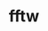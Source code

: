 ---
title: "fftw"
layout: cache
categories: [package, develop]
meta: {"compilers": ["cce@18.0.0", "gcc@11.4.0", "intel-oneapi-compilers@2025.1.0"], "num_specs": 138, "num_specs_by_stack": {"e4s": 52, "e4s-cray-rhel": 8, "e4s-neoverse-v2": 48, "e4s-oneapi": 18, "hep": 12, "root": 138}, "oss": ["rhel8", "ubuntu22.04"], "platforms": ["linux"], "stacks": ["e4s", "e4s-cray-rhel", "e4s-neoverse-v2", "e4s-oneapi", "hep", "root"], "targets": ["neoverse_v2", "x86_64_v3"], "versions": ["3.3.10"]}
spec_details: [{"compiler": "gcc@11.4.0", "hash": "2cac76bpp6qeaakmjckmrio3jqcgcgny", "os": "ubuntu22.04", "platform": "linux", "size": "-", "stacks": ["e4s-neoverse-v2", "root"], "target": "neoverse_v2", "variants": ["build_system=autotools", "+mpi", "~openmp", "patches:=872cff9", "~pfft_patches", "precision:=double,float", "+shared"], "versions": ["3.3.10"]}, {"compiler": "cce@18.0.0", "hash": "2swcjq5s3tjvhvlhy2t4jevhqdnqykmm", "os": "rhel8", "platform": "linux", "size": "-", "stacks": ["e4s-cray-rhel", "root"], "target": "x86_64_v3", "variants": ["build_system=autotools", "+mpi", "~openmp", "patches:=872cff9", "~pfft_patches", "precision:=double,float", "+shared"], "versions": ["3.3.10"]}, {"compiler": "intel-oneapi-compilers@2025.1.0", "hash": "3e3snsxmg3f2glln7nsn7h4vutayyiuj", "os": "ubuntu22.04", "platform": "linux", "size": "-", "stacks": ["e4s-oneapi", "root"], "target": "x86_64_v3", "variants": ["build_system=autotools", "+mpi", "+openmp", "patches:=872cff9", "~pfft_patches", "precision:=double,float", "+shared"], "versions": ["3.3.10"]}, {"compiler": "gcc@11.4.0", "hash": "3linbke45scu6tfdyr4otpdzx5e3qdmw", "os": "ubuntu22.04", "platform": "linux", "size": "-", "stacks": ["e4s-neoverse-v2", "root"], "target": "neoverse_v2", "variants": ["build_system=autotools", "+mpi", "~openmp", "patches:=872cff9", "~pfft_patches", "precision:=double,float", "+shared"], "versions": ["3.3.10"]}, {"compiler": "gcc@11.4.0", "hash": "3ogqkdnccnuwwiipqfonlkbusypsrns2", "os": "ubuntu22.04", "platform": "linux", "size": "-", "stacks": ["e4s", "root"], "target": "x86_64_v3", "variants": ["build_system=autotools", "+mpi", "+openmp", "patches:=872cff9", "~pfft_patches", "precision:=double,float", "+shared"], "versions": ["3.3.10"]}, {"compiler": "gcc@11.4.0", "hash": "3qsyzxajpqs7fx4u4hnw5er5ydoccizw", "os": "ubuntu22.04", "platform": "linux", "size": "-", "stacks": ["e4s-neoverse-v2", "root"], "target": "neoverse_v2", "variants": ["build_system=autotools", "+mpi", "~openmp", "patches:=872cff9", "~pfft_patches", "precision:=double,float", "+shared"], "versions": ["3.3.10"]}, {"compiler": "gcc@11.4.0", "hash": "4ztnxcft2c2325rvaae2ysw5bxdmivsi", "os": "ubuntu22.04", "platform": "linux", "size": "-", "stacks": ["hep", "root"], "target": "x86_64_v3", "variants": ["build_system=autotools", "+mpi", "~openmp", "patches:=872cff9", "~pfft_patches", "precision:=double,float", "+shared"], "versions": ["3.3.10"]}, {"compiler": "gcc@11.4.0", "hash": "54cr25kuquui4o2b625i22yy236owony", "os": "ubuntu22.04", "platform": "linux", "size": "-", "stacks": ["e4s", "root"], "target": "x86_64_v3", "variants": ["build_system=autotools", "+mpi", "~openmp", "patches:=872cff9", "~pfft_patches", "precision:=double,float", "+shared"], "versions": ["3.3.10"]}, {"compiler": "cce@18.0.0", "hash": "5nxevubinajmxoiybfw6qfulsostlimi", "os": "rhel8", "platform": "linux", "size": "-", "stacks": ["e4s-cray-rhel", "root"], "target": "x86_64_v3", "variants": ["build_system=autotools", "+mpi", "~openmp", "patches:=872cff9", "~pfft_patches", "precision:=double,float", "+shared"], "versions": ["3.3.10"]}, {"compiler": "gcc@11.4.0", "hash": "5tluk5nl5kajpuoui6polhixh6j63me5", "os": "ubuntu22.04", "platform": "linux", "size": "-", "stacks": ["e4s-neoverse-v2", "root"], "target": "neoverse_v2", "variants": ["build_system=autotools", "+mpi", "+openmp", "patches:=872cff9", "~pfft_patches", "precision:=double,float", "+shared"], "versions": ["3.3.10"]}, {"compiler": "gcc@11.4.0", "hash": "66ktz3pnjqcpluk565apxkuqu6ce3fff", "os": "ubuntu22.04", "platform": "linux", "size": "-", "stacks": ["e4s-neoverse-v2", "root"], "target": "neoverse_v2", "variants": ["build_system=autotools", "+mpi", "+openmp", "patches:=872cff9", "~pfft_patches", "precision:=double,float", "+shared"], "versions": ["3.3.10"]}, {"compiler": "gcc@11.4.0", "hash": "6f6eu5jc424fuk5bd3ginrqz6bzbbnyi", "os": "ubuntu22.04", "platform": "linux", "size": "-", "stacks": ["e4s-neoverse-v2", "root"], "target": "neoverse_v2", "variants": ["build_system=autotools", "+mpi", "+openmp", "patches:=872cff9", "~pfft_patches", "precision:=double,float", "+shared"], "versions": ["3.3.10"]}, {"compiler": "gcc@11.4.0", "hash": "752olclwhmkbzi4rzpfr77aiwz3pi6qp", "os": "ubuntu22.04", "platform": "linux", "size": "-", "stacks": ["e4s", "root"], "target": "x86_64_v3", "variants": ["build_system=autotools", "+mpi", "~openmp", "patches:=872cff9", "~pfft_patches", "precision:=double,float", "+shared"], "versions": ["3.3.10"]}, {"compiler": "cce@18.0.0", "hash": "7by44rwija7dr32wl6q5ndrmme2n34qb", "os": "rhel8", "platform": "linux", "size": "-", "stacks": ["e4s-cray-rhel", "root"], "target": "x86_64_v3", "variants": ["build_system=autotools", "+mpi", "~openmp", "patches:=872cff9", "~pfft_patches", "precision:=double,float", "+shared"], "versions": ["3.3.10"]}, {"compiler": "gcc@11.4.0", "hash": "7krbxonu3w5f7jjshn6xrgfqx7zkniah", "os": "ubuntu22.04", "platform": "linux", "size": "-", "stacks": ["e4s-neoverse-v2", "root"], "target": "neoverse_v2", "variants": ["build_system=autotools", "+mpi", "+openmp", "patches:=872cff9", "~pfft_patches", "precision:=double,float", "+shared"], "versions": ["3.3.10"]}, {"compiler": "gcc@11.4.0", "hash": "7r3olkwetpypqd24tqouc4nxqma7m5u4", "os": "ubuntu22.04", "platform": "linux", "size": "-", "stacks": ["e4s", "root"], "target": "x86_64_v3", "variants": ["build_system=autotools", "+mpi", "~openmp", "patches:=872cff9", "~pfft_patches", "precision:=double,float", "+shared"], "versions": ["3.3.10"]}, {"compiler": "gcc@11.4.0", "hash": "a47sulitbjvl2b4wpyhdjarx5d2rcso3", "os": "ubuntu22.04", "platform": "linux", "size": "-", "stacks": ["hep", "root"], "target": "x86_64_v3", "variants": ["build_system=autotools", "+mpi", "~openmp", "patches:=872cff9", "~pfft_patches", "precision:=double,float", "+shared"], "versions": ["3.3.10"]}, {"compiler": "gcc@11.4.0", "hash": "bdocmuqgeown726d3xblgfllxpqbqbj4", "os": "ubuntu22.04", "platform": "linux", "size": "-", "stacks": ["e4s-neoverse-v2", "root"], "target": "neoverse_v2", "variants": ["build_system=autotools", "+mpi", "+openmp", "patches:=872cff9", "~pfft_patches", "precision:=double,float", "+shared"], "versions": ["3.3.10"]}, {"compiler": "intel-oneapi-compilers@2025.1.0", "hash": "bdr6pbtwameoxfh364s3ktfkixe2ljog", "os": "ubuntu22.04", "platform": "linux", "size": "-", "stacks": ["e4s-oneapi", "root"], "target": "x86_64_v3", "variants": ["build_system=autotools", "+mpi", "+openmp", "patches:=872cff9", "~pfft_patches", "precision:=double,float", "+shared"], "versions": ["3.3.10"]}, {"compiler": "gcc@11.4.0", "hash": "bgdvwropjy7u573lvvehb6eixetiv7la", "os": "ubuntu22.04", "platform": "linux", "size": "-", "stacks": ["e4s", "root"], "target": "x86_64_v3", "variants": ["build_system=autotools", "+mpi", "+openmp", "patches:=872cff9", "~pfft_patches", "precision:=double,float", "+shared"], "versions": ["3.3.10"]}, {"compiler": "gcc@11.4.0", "hash": "bkhlobds5zzrd65qabr6ifd5t5eoxsna", "os": "ubuntu22.04", "platform": "linux", "size": "-", "stacks": ["e4s", "root"], "target": "x86_64_v3", "variants": ["build_system=autotools", "+mpi", "~openmp", "patches:=872cff9", "~pfft_patches", "precision:=double,float", "+shared"], "versions": ["3.3.10"]}, {"compiler": "gcc@11.4.0", "hash": "bqozy7kb4nvfx2q5ovq2l623gjr5d7wl", "os": "ubuntu22.04", "platform": "linux", "size": "-", "stacks": ["e4s-neoverse-v2", "root"], "target": "neoverse_v2", "variants": ["build_system=autotools", "+mpi", "+openmp", "patches:=872cff9", "~pfft_patches", "precision:=double,float", "+shared"], "versions": ["3.3.10"]}, {"compiler": "gcc@11.4.0", "hash": "bu3ehddjxou4cw7vrbdwlffyallwx7qh", "os": "ubuntu22.04", "platform": "linux", "size": "-", "stacks": ["e4s-neoverse-v2", "root"], "target": "neoverse_v2", "variants": ["build_system=autotools", "+mpi", "+openmp", "patches:=872cff9", "~pfft_patches", "precision:=double,float", "+shared"], "versions": ["3.3.10"]}, {"compiler": "gcc@11.4.0", "hash": "bz6h6pt5qlyn3qklq73kynmcryl5f2hj", "os": "ubuntu22.04", "platform": "linux", "size": "-", "stacks": ["e4s", "root"], "target": "x86_64_v3", "variants": ["build_system=autotools", "+mpi", "+openmp", "patches:=872cff9", "~pfft_patches", "precision:=double,float", "+shared"], "versions": ["3.3.10"]}, {"compiler": "gcc@11.4.0", "hash": "c25rfsogos7xrwfq3zy7fseduwpwe6nk", "os": "ubuntu22.04", "platform": "linux", "size": "-", "stacks": ["e4s-neoverse-v2", "root"], "target": "neoverse_v2", "variants": ["build_system=autotools", "+mpi", "~openmp", "patches:=872cff9", "~pfft_patches", "precision:=double,float", "+shared"], "versions": ["3.3.10"]}, {"compiler": "gcc@11.4.0", "hash": "csgo7y4r5xofnmu65dvi3bci2fj5nkix", "os": "ubuntu22.04", "platform": "linux", "size": "-", "stacks": ["e4s", "root"], "target": "x86_64_v3", "variants": ["build_system=autotools", "+mpi", "+openmp", "patches:=872cff9", "~pfft_patches", "precision:=double,float", "+shared"], "versions": ["3.3.10"]}, {"compiler": "gcc@11.4.0", "hash": "d5ymfto4gkostckh44alj4yepmnmtmsq", "os": "ubuntu22.04", "platform": "linux", "size": "-", "stacks": ["e4s", "root"], "target": "x86_64_v3", "variants": ["build_system=autotools", "+mpi", "+openmp", "patches:=872cff9", "~pfft_patches", "precision:=double,float", "+shared"], "versions": ["3.3.10"]}, {"compiler": "gcc@11.4.0", "hash": "de3lvvbbn4gxvgdakkoaf7tt2tmbxgjt", "os": "ubuntu22.04", "platform": "linux", "size": "-", "stacks": ["e4s", "root"], "target": "x86_64_v3", "variants": ["build_system=autotools", "+mpi", "+openmp", "patches:=872cff9", "~pfft_patches", "precision:=double,float", "+shared"], "versions": ["3.3.10"]}, {"compiler": "gcc@11.4.0", "hash": "do7mmofolbsbyixx3rlik3p2te5mr5xk", "os": "ubuntu22.04", "platform": "linux", "size": "-", "stacks": ["e4s", "root"], "target": "x86_64_v3", "variants": ["build_system=autotools", "+mpi", "+openmp", "patches:=872cff9", "~pfft_patches", "precision:=double,float", "+shared"], "versions": ["3.3.10"]}, {"compiler": "intel-oneapi-compilers@2025.1.0", "hash": "ea6r2ewzury5uax3j6n2eing3akpos7t", "os": "ubuntu22.04", "platform": "linux", "size": "-", "stacks": ["e4s-oneapi", "root"], "target": "x86_64_v3", "variants": ["build_system=autotools", "+mpi", "+openmp", "patches:=872cff9", "~pfft_patches", "precision:=double,float", "+shared"], "versions": ["3.3.10"]}, {"compiler": "intel-oneapi-compilers@2025.1.0", "hash": "efdaamgyojmwhg3qhti67f4tcbjwbi4x", "os": "ubuntu22.04", "platform": "linux", "size": "-", "stacks": ["e4s-oneapi", "root"], "target": "x86_64_v3", "variants": ["build_system=autotools", "+mpi", "~openmp", "patches:=872cff9", "~pfft_patches", "precision:=double,float", "+shared"], "versions": ["3.3.10"]}, {"compiler": "gcc@11.4.0", "hash": "ekh4bw5gh5mj267u4mj2ylxdanqntgo4", "os": "ubuntu22.04", "platform": "linux", "size": "-", "stacks": ["e4s", "root"], "target": "x86_64_v3", "variants": ["build_system=autotools", "+mpi", "~openmp", "patches:=872cff9", "~pfft_patches", "precision:=double,float", "+shared"], "versions": ["3.3.10"]}, {"compiler": "gcc@11.4.0", "hash": "esloqf2gfvrrqxx2mhhgwvm4uvw2kast", "os": "ubuntu22.04", "platform": "linux", "size": "-", "stacks": ["e4s", "root"], "target": "x86_64_v3", "variants": ["build_system=autotools", "+mpi", "+openmp", "patches:=872cff9", "~pfft_patches", "precision:=double,float", "+shared"], "versions": ["3.3.10"]}, {"compiler": "gcc@11.4.0", "hash": "exz4cj7cafggferzejjfiu5o2xhrprif", "os": "ubuntu22.04", "platform": "linux", "size": "-", "stacks": ["e4s", "root"], "target": "x86_64_v3", "variants": ["build_system=autotools", "+mpi", "+openmp", "patches:=872cff9", "~pfft_patches", "precision:=double,float", "+shared"], "versions": ["3.3.10"]}, {"compiler": "gcc@11.4.0", "hash": "ezdiojknyvclyuaoybwaix3y73sw6xxj", "os": "ubuntu22.04", "platform": "linux", "size": "-", "stacks": ["e4s", "root"], "target": "x86_64_v3", "variants": ["build_system=autotools", "+mpi", "~openmp", "patches:=872cff9", "~pfft_patches", "precision:=double,float", "+shared"], "versions": ["3.3.10"]}, {"compiler": "gcc@11.4.0", "hash": "fbu56h654xirnte3kkvpgdkpvrn4iwqf", "os": "ubuntu22.04", "platform": "linux", "size": "-", "stacks": ["e4s-neoverse-v2", "root"], "target": "neoverse_v2", "variants": ["build_system=autotools", "+mpi", "+openmp", "patches:=872cff9", "~pfft_patches", "precision:=double,float", "+shared"], "versions": ["3.3.10"]}, {"compiler": "gcc@11.4.0", "hash": "fcdjxh6vaoedepbqbijg3yr2u7flfb7l", "os": "ubuntu22.04", "platform": "linux", "size": "-", "stacks": ["e4s", "root"], "target": "x86_64_v3", "variants": ["build_system=autotools", "+mpi", "+openmp", "patches:=872cff9", "~pfft_patches", "precision:=double,float", "+shared"], "versions": ["3.3.10"]}, {"compiler": "gcc@11.4.0", "hash": "flm2if42xq3vylcepgmlnxhdeefbcin6", "os": "ubuntu22.04", "platform": "linux", "size": "-", "stacks": ["e4s", "root"], "target": "x86_64_v3", "variants": ["build_system=autotools", "+mpi", "~openmp", "patches:=872cff9", "~pfft_patches", "precision:=double,float", "+shared"], "versions": ["3.3.10"]}, {"compiler": "gcc@11.4.0", "hash": "fnbrkjhfezpe4vhhqk5dbljpnsecdpzy", "os": "ubuntu22.04", "platform": "linux", "size": "-", "stacks": ["e4s-neoverse-v2", "root"], "target": "neoverse_v2", "variants": ["build_system=autotools", "+mpi", "+openmp", "patches:=872cff9", "~pfft_patches", "precision:=double,float", "+shared"], "versions": ["3.3.10"]}, {"compiler": "gcc@11.4.0", "hash": "fokvunxm7aav6rrvrvsbdsx7kyhrdpx6", "os": "ubuntu22.04", "platform": "linux", "size": "-", "stacks": ["e4s-neoverse-v2", "root"], "target": "neoverse_v2", "variants": ["build_system=autotools", "+mpi", "+openmp", "patches:=872cff9", "~pfft_patches", "precision:=double,float", "+shared"], "versions": ["3.3.10"]}, {"compiler": "gcc@11.4.0", "hash": "g4xvxq3nv2bdy2beq5j4mbd2myig4i5d", "os": "ubuntu22.04", "platform": "linux", "size": "-", "stacks": ["e4s-neoverse-v2", "root"], "target": "neoverse_v2", "variants": ["build_system=autotools", "+mpi", "+openmp", "patches:=872cff9", "~pfft_patches", "precision:=double,float", "+shared"], "versions": ["3.3.10"]}, {"compiler": "gcc@11.4.0", "hash": "g5m444ehvo7ln6zsbchi6dihzvmw2egv", "os": "ubuntu22.04", "platform": "linux", "size": "-", "stacks": ["e4s", "root"], "target": "x86_64_v3", "variants": ["build_system=autotools", "+mpi", "+openmp", "patches:=872cff9", "~pfft_patches", "precision:=double,float", "+shared"], "versions": ["3.3.10"]}, {"compiler": "gcc@11.4.0", "hash": "gsvqainj3x24x3zxvwhdmp5inj3iripm", "os": "ubuntu22.04", "platform": "linux", "size": "-", "stacks": ["e4s", "root"], "target": "x86_64_v3", "variants": ["build_system=autotools", "+mpi", "+openmp", "patches:=872cff9", "~pfft_patches", "precision:=double,float", "+shared"], "versions": ["3.3.10"]}, {"compiler": "gcc@11.4.0", "hash": "h5hltpij4gl7ql4jaxwogk4r2m5aawi2", "os": "ubuntu22.04", "platform": "linux", "size": "-", "stacks": ["hep", "root"], "target": "x86_64_v3", "variants": ["build_system=autotools", "+mpi", "~openmp", "patches:=872cff9", "~pfft_patches", "precision:=double,float", "+shared"], "versions": ["3.3.10"]}, {"compiler": "gcc@11.4.0", "hash": "hj2rn7eoedblqisvksbi76jcujqtfiqs", "os": "ubuntu22.04", "platform": "linux", "size": "-", "stacks": ["hep", "root"], "target": "x86_64_v3", "variants": ["build_system=autotools", "+mpi", "~openmp", "patches:=872cff9", "~pfft_patches", "precision:=double,float", "+shared"], "versions": ["3.3.10"]}, {"compiler": "gcc@11.4.0", "hash": "hqsbhmfhyfqyniasyahqagxky67hj66r", "os": "ubuntu22.04", "platform": "linux", "size": "-", "stacks": ["e4s", "root"], "target": "x86_64_v3", "variants": ["build_system=autotools", "+mpi", "+openmp", "patches:=872cff9", "~pfft_patches", "precision:=double,float", "+shared"], "versions": ["3.3.10"]}, {"compiler": "gcc@11.4.0", "hash": "hsay52eaggdkzm5i6noy63h5beg5mafz", "os": "ubuntu22.04", "platform": "linux", "size": "-", "stacks": ["e4s-neoverse-v2", "root"], "target": "neoverse_v2", "variants": ["build_system=autotools", "+mpi", "+openmp", "patches:=872cff9", "~pfft_patches", "precision:=double,float", "+shared"], "versions": ["3.3.10"]}, {"compiler": "cce@18.0.0", "hash": "id52op7bi7vqloloahih2awwrpcgf2lq", "os": "rhel8", "platform": "linux", "size": "-", "stacks": ["e4s-cray-rhel", "root"], "target": "x86_64_v3", "variants": ["build_system=autotools", "+mpi", "~openmp", "patches:=872cff9", "~pfft_patches", "precision:=double,float", "+shared"], "versions": ["3.3.10"]}, {"compiler": "gcc@11.4.0", "hash": "ie6skpktl5kgtw7yqb6nqe5yekliwnoh", "os": "ubuntu22.04", "platform": "linux", "size": "-", "stacks": ["e4s-neoverse-v2", "root"], "target": "neoverse_v2", "variants": ["build_system=autotools", "+mpi", "+openmp", "patches:=872cff9", "~pfft_patches", "precision:=double,float", "+shared"], "versions": ["3.3.10"]}, {"compiler": "gcc@11.4.0", "hash": "irz2bbx6lzvyl63qvijmvdhltaex6uvu", "os": "ubuntu22.04", "platform": "linux", "size": "-", "stacks": ["e4s", "root"], "target": "x86_64_v3", "variants": ["build_system=autotools", "+mpi", "~openmp", "patches:=872cff9", "~pfft_patches", "precision:=double,float", "+shared"], "versions": ["3.3.10"]}, {"compiler": "gcc@11.4.0", "hash": "iuiofrqllrd2co5z6b3446ptqolltwxx", "os": "ubuntu22.04", "platform": "linux", "size": "-", "stacks": ["e4s-neoverse-v2", "root"], "target": "neoverse_v2", "variants": ["build_system=autotools", "+mpi", "+openmp", "patches:=872cff9", "~pfft_patches", "precision:=double,float", "+shared"], "versions": ["3.3.10"]}, {"compiler": "gcc@11.4.0", "hash": "ixthv6btvxsqh5djj3qkdynbszajkys3", "os": "ubuntu22.04", "platform": "linux", "size": "-", "stacks": ["e4s", "root"], "target": "x86_64_v3", "variants": ["build_system=autotools", "+mpi", "+openmp", "patches:=872cff9", "~pfft_patches", "precision:=double,float", "+shared"], "versions": ["3.3.10"]}, {"compiler": "gcc@11.4.0", "hash": "izk7d5dg6btp5dw4zkc7hsfjsqgsmmyn", "os": "ubuntu22.04", "platform": "linux", "size": "-", "stacks": ["hep", "root"], "target": "x86_64_v3", "variants": ["build_system=autotools", "+mpi", "~openmp", "patches:=872cff9", "~pfft_patches", "precision:=double,float", "+shared"], "versions": ["3.3.10"]}, {"compiler": "gcc@11.4.0", "hash": "jalpqibmqplnbbjo2rghdwyy4wvep4jc", "os": "ubuntu22.04", "platform": "linux", "size": "-", "stacks": ["hep", "root"], "target": "x86_64_v3", "variants": ["build_system=autotools", "+mpi", "~openmp", "patches:=872cff9", "~pfft_patches", "precision:=double,float", "+shared"], "versions": ["3.3.10"]}, {"compiler": "gcc@11.4.0", "hash": "jeqwntb4drfyoekszjeugrvxqu7fyxah", "os": "ubuntu22.04", "platform": "linux", "size": "-", "stacks": ["e4s", "root"], "target": "x86_64_v3", "variants": ["build_system=autotools", "+mpi", "+openmp", "patches:=872cff9", "~pfft_patches", "precision:=double,float", "+shared"], "versions": ["3.3.10"]}, {"compiler": "gcc@11.4.0", "hash": "jm4pts74xsyuzxhnn2rvtae46h4ltzrj", "os": "ubuntu22.04", "platform": "linux", "size": "-", "stacks": ["e4s-neoverse-v2", "root"], "target": "neoverse_v2", "variants": ["build_system=autotools", "+mpi", "+openmp", "patches:=872cff9", "~pfft_patches", "precision:=double,float", "+shared"], "versions": ["3.3.10"]}, {"compiler": "gcc@11.4.0", "hash": "jnb2t2l3qnkhptup44rogentj3mjao4y", "os": "ubuntu22.04", "platform": "linux", "size": "-", "stacks": ["e4s", "root"], "target": "x86_64_v3", "variants": ["build_system=autotools", "+mpi", "+openmp", "patches:=872cff9", "~pfft_patches", "precision:=double,float", "+shared"], "versions": ["3.3.10"]}, {"compiler": "gcc@11.4.0", "hash": "jpk46ntksb5d3djnc5xtgai4abppid3x", "os": "ubuntu22.04", "platform": "linux", "size": "-", "stacks": ["e4s-neoverse-v2", "root"], "target": "neoverse_v2", "variants": ["build_system=autotools", "+mpi", "+openmp", "patches:=872cff9", "~pfft_patches", "precision:=double,float", "+shared"], "versions": ["3.3.10"]}, {"compiler": "gcc@11.4.0", "hash": "jtzpj36tryod3fqaw36uessgukeqyjug", "os": "ubuntu22.04", "platform": "linux", "size": "-", "stacks": ["e4s", "root"], "target": "x86_64_v3", "variants": ["build_system=autotools", "+mpi", "+openmp", "patches:=872cff9", "~pfft_patches", "precision:=double,float", "+shared"], "versions": ["3.3.10"]}, {"compiler": "gcc@11.4.0", "hash": "juq6zlzwbk5ntnuowtz7cgadd3itk2kw", "os": "ubuntu22.04", "platform": "linux", "size": "-", "stacks": ["e4s-neoverse-v2", "root"], "target": "neoverse_v2", "variants": ["build_system=autotools", "+mpi", "+openmp", "patches:=872cff9", "~pfft_patches", "precision:=double,float", "+shared"], "versions": ["3.3.10"]}, {"compiler": "gcc@11.4.0", "hash": "kangldo4tecu4s5ptqmz37cz52w2fopg", "os": "ubuntu22.04", "platform": "linux", "size": "-", "stacks": ["e4s-neoverse-v2", "root"], "target": "neoverse_v2", "variants": ["build_system=autotools", "+mpi", "+openmp", "patches:=872cff9", "~pfft_patches", "precision:=double,float", "+shared"], "versions": ["3.3.10"]}, {"compiler": "gcc@11.4.0", "hash": "khz4xhhddohdsluyum4vc7w5qjqzvsxh", "os": "ubuntu22.04", "platform": "linux", "size": "-", "stacks": ["e4s", "root"], "target": "x86_64_v3", "variants": ["build_system=autotools", "+mpi", "+openmp", "patches:=872cff9", "~pfft_patches", "precision:=double,float", "+shared"], "versions": ["3.3.10"]}, {"compiler": "gcc@11.4.0", "hash": "kjhlajsy7ovqebmelguvle2byinmpunf", "os": "ubuntu22.04", "platform": "linux", "size": "-", "stacks": ["e4s", "root"], "target": "x86_64_v3", "variants": ["build_system=autotools", "+mpi", "+openmp", "patches:=872cff9", "~pfft_patches", "precision:=double,float", "+shared"], "versions": ["3.3.10"]}, {"compiler": "intel-oneapi-compilers@2025.1.0", "hash": "kxadvekq2jamcaqha3jbvr2g3fuj7n5r", "os": "ubuntu22.04", "platform": "linux", "size": "-", "stacks": ["e4s-oneapi", "root"], "target": "x86_64_v3", "variants": ["build_system=autotools", "+mpi", "+openmp", "patches:=872cff9", "~pfft_patches", "precision:=double,float", "+shared"], "versions": ["3.3.10"]}, {"compiler": "intel-oneapi-compilers@2025.1.0", "hash": "kykxsw5cfle2dq4kfxzr4vqkogd5atel", "os": "ubuntu22.04", "platform": "linux", "size": "-", "stacks": ["e4s-oneapi", "root"], "target": "x86_64_v3", "variants": ["build_system=autotools", "+mpi", "~openmp", "patches:=872cff9", "~pfft_patches", "precision:=double,float", "+shared"], "versions": ["3.3.10"]}, {"compiler": "cce@18.0.0", "hash": "kzps5t2qnt2khtpzszxfbpotidnyxn7s", "os": "rhel8", "platform": "linux", "size": "-", "stacks": ["e4s-cray-rhel", "root"], "target": "x86_64_v3", "variants": ["build_system=autotools", "+mpi", "~openmp", "patches:=872cff9", "~pfft_patches", "precision:=double,float", "+shared"], "versions": ["3.3.10"]}, {"compiler": "cce@18.0.0", "hash": "m4rxmkq7xyeo7hqkpbqn3vmgepczlmdh", "os": "rhel8", "platform": "linux", "size": "-", "stacks": ["e4s-cray-rhel", "root"], "target": "x86_64_v3", "variants": ["build_system=autotools", "+mpi", "~openmp", "patches:=872cff9", "~pfft_patches", "precision:=double,float", "+shared"], "versions": ["3.3.10"]}, {"compiler": "gcc@11.4.0", "hash": "mbypyg3pgrgavps67673fyr4cqws4gdh", "os": "ubuntu22.04", "platform": "linux", "size": "-", "stacks": ["e4s-neoverse-v2", "root"], "target": "neoverse_v2", "variants": ["build_system=autotools", "+mpi", "+openmp", "patches:=872cff9", "~pfft_patches", "precision:=double,float", "+shared"], "versions": ["3.3.10"]}, {"compiler": "gcc@11.4.0", "hash": "mgwlpytuishu6djymisvpzu3oazuiyjb", "os": "ubuntu22.04", "platform": "linux", "size": "-", "stacks": ["e4s", "root"], "target": "x86_64_v3", "variants": ["build_system=autotools", "+mpi", "~openmp", "patches:=872cff9", "~pfft_patches", "precision:=double,float", "+shared"], "versions": ["3.3.10"]}, {"compiler": "gcc@11.4.0", "hash": "mhfx4cwkeskib4a342ljvxqd2gpcx2zq", "os": "ubuntu22.04", "platform": "linux", "size": "-", "stacks": ["hep", "root"], "target": "x86_64_v3", "variants": ["build_system=autotools", "+mpi", "~openmp", "patches:=872cff9", "~pfft_patches", "precision:=double,float", "+shared"], "versions": ["3.3.10"]}, {"compiler": "cce@18.0.0", "hash": "mmtzmpirprew2hhovuylv3keymue6jpo", "os": "rhel8", "platform": "linux", "size": "-", "stacks": ["e4s-cray-rhel", "root"], "target": "x86_64_v3", "variants": ["build_system=autotools", "+mpi", "~openmp", "patches:=872cff9", "~pfft_patches", "precision:=double,float", "+shared"], "versions": ["3.3.10"]}, {"compiler": "gcc@11.4.0", "hash": "n5m2myfdknclq3ngmmam5bnyublmyyui", "os": "ubuntu22.04", "platform": "linux", "size": "-", "stacks": ["e4s-neoverse-v2", "root"], "target": "neoverse_v2", "variants": ["build_system=autotools", "+mpi", "+openmp", "patches:=872cff9", "~pfft_patches", "precision:=double,float", "+shared"], "versions": ["3.3.10"]}, {"compiler": "intel-oneapi-compilers@2025.1.0", "hash": "n6pcs2j5c2sh6hxvdlwq5keap3buvojt", "os": "ubuntu22.04", "platform": "linux", "size": "-", "stacks": ["e4s-oneapi", "root"], "target": "x86_64_v3", "variants": ["build_system=autotools", "+mpi", "+openmp", "patches:=872cff9", "~pfft_patches", "precision:=double,float", "+shared"], "versions": ["3.3.10"]}, {"compiler": "gcc@11.4.0", "hash": "nafyof7l7qknxh7ehsc2rnupzhaewxab", "os": "ubuntu22.04", "platform": "linux", "size": "-", "stacks": ["e4s-neoverse-v2", "root"], "target": "neoverse_v2", "variants": ["build_system=autotools", "+mpi", "+openmp", "patches:=872cff9", "~pfft_patches", "precision:=double,float", "+shared"], "versions": ["3.3.10"]}, {"compiler": "gcc@11.4.0", "hash": "nch4qx5uxd2wjmuhqzucmgsxxqjk3yyq", "os": "ubuntu22.04", "platform": "linux", "size": "-", "stacks": ["e4s", "root"], "target": "x86_64_v3", "variants": ["build_system=autotools", "+mpi", "+openmp", "patches:=872cff9", "~pfft_patches", "precision:=double,float", "+shared"], "versions": ["3.3.10"]}, {"compiler": "gcc@11.4.0", "hash": "no7duwb7aeestreaoewtfsurkigmsect", "os": "ubuntu22.04", "platform": "linux", "size": "-", "stacks": ["e4s-neoverse-v2", "root"], "target": "neoverse_v2", "variants": ["build_system=autotools", "+mpi", "+openmp", "patches:=872cff9", "~pfft_patches", "precision:=double,float", "+shared"], "versions": ["3.3.10"]}, {"compiler": "gcc@11.4.0", "hash": "ojh46qj6wtzphlx2ixw6op6tagw32cn5", "os": "ubuntu22.04", "platform": "linux", "size": "-", "stacks": ["e4s-neoverse-v2", "root"], "target": "neoverse_v2", "variants": ["build_system=autotools", "+mpi", "+openmp", "patches:=872cff9", "~pfft_patches", "precision:=double,float", "+shared"], "versions": ["3.3.10"]}, {"compiler": "intel-oneapi-compilers@2025.1.0", "hash": "ollugi2smh3dh6wzmlposyugfz4zxg3y", "os": "ubuntu22.04", "platform": "linux", "size": "-", "stacks": ["e4s-oneapi", "root"], "target": "x86_64_v3", "variants": ["build_system=autotools", "+mpi", "~openmp", "patches:=872cff9", "~pfft_patches", "precision:=double,float", "+shared"], "versions": ["3.3.10"]}, {"compiler": "gcc@11.4.0", "hash": "p3sqiijx3jm2iszo6ba7khhakh3b2wy4", "os": "ubuntu22.04", "platform": "linux", "size": "-", "stacks": ["e4s-neoverse-v2", "root"], "target": "neoverse_v2", "variants": ["build_system=autotools", "+mpi", "+openmp", "patches:=872cff9", "~pfft_patches", "precision:=double,float", "+shared"], "versions": ["3.3.10"]}, {"compiler": "gcc@11.4.0", "hash": "q33czq5cyvnrfd5oq27p5ku7yxioddkl", "os": "ubuntu22.04", "platform": "linux", "size": "-", "stacks": ["hep", "root"], "target": "x86_64_v3", "variants": ["build_system=autotools", "+mpi", "~openmp", "patches:=872cff9", "~pfft_patches", "precision:=double,float", "+shared"], "versions": ["3.3.10"]}, {"compiler": "intel-oneapi-compilers@2025.1.0", "hash": "q5dvn4rvmwxgmcayp4mxclqrcb6456h7", "os": "ubuntu22.04", "platform": "linux", "size": "-", "stacks": ["e4s-oneapi", "root"], "target": "x86_64_v3", "variants": ["build_system=autotools", "+mpi", "~openmp", "patches:=872cff9", "~pfft_patches", "precision:=double,float", "+shared"], "versions": ["3.3.10"]}, {"compiler": "gcc@11.4.0", "hash": "qcuyz4cm4detcuanqz2m5k4amfknvovj", "os": "ubuntu22.04", "platform": "linux", "size": "-", "stacks": ["e4s-neoverse-v2", "root"], "target": "neoverse_v2", "variants": ["build_system=autotools", "+mpi", "~openmp", "patches:=872cff9", "~pfft_patches", "precision:=double,float", "+shared"], "versions": ["3.3.10"]}, {"compiler": "gcc@11.4.0", "hash": "qm6pgo74wjva43mjazkbxkmvtg3hodnb", "os": "ubuntu22.04", "platform": "linux", "size": "-", "stacks": ["e4s", "root"], "target": "x86_64_v3", "variants": ["build_system=autotools", "+mpi", "+openmp", "patches:=872cff9", "~pfft_patches", "precision:=double,float", "+shared"], "versions": ["3.3.10"]}, {"compiler": "gcc@11.4.0", "hash": "r3ladmi3wtq6iuqr2zxai6ybij3ecyud", "os": "ubuntu22.04", "platform": "linux", "size": "-", "stacks": ["e4s-neoverse-v2", "root"], "target": "neoverse_v2", "variants": ["build_system=autotools", "+mpi", "+openmp", "patches:=872cff9", "~pfft_patches", "precision:=double,float", "+shared"], "versions": ["3.3.10"]}, {"compiler": "gcc@11.4.0", "hash": "r3xrplgdgmo6pn64d5lvfiuhj6b76vdk", "os": "ubuntu22.04", "platform": "linux", "size": "-", "stacks": ["hep", "root"], "target": "x86_64_v3", "variants": ["build_system=autotools", "+mpi", "~openmp", "patches:=872cff9", "~pfft_patches", "precision:=double,float", "+shared"], "versions": ["3.3.10"]}, {"compiler": "gcc@11.4.0", "hash": "r3zy5ymzqc4m3ustkyw24n2yltzmjfo4", "os": "ubuntu22.04", "platform": "linux", "size": "-", "stacks": ["e4s", "root"], "target": "x86_64_v3", "variants": ["build_system=autotools", "+mpi", "+openmp", "patches:=872cff9", "~pfft_patches", "precision:=double,float", "+shared"], "versions": ["3.3.10"]}, {"compiler": "gcc@11.4.0", "hash": "rgmsugqtxf2azr3om4ypjy7ixrjrdwir", "os": "ubuntu22.04", "platform": "linux", "size": "-", "stacks": ["e4s-neoverse-v2", "root"], "target": "neoverse_v2", "variants": ["build_system=autotools", "+mpi", "+openmp", "patches:=872cff9", "~pfft_patches", "precision:=double,float", "+shared"], "versions": ["3.3.10"]}, {"compiler": "gcc@11.4.0", "hash": "rme4hmmklqreenrdryqnhi6ee3pzf3ho", "os": "ubuntu22.04", "platform": "linux", "size": "-", "stacks": ["e4s", "root"], "target": "x86_64_v3", "variants": ["build_system=autotools", "+mpi", "+openmp", "patches:=872cff9", "~pfft_patches", "precision:=double,float", "+shared"], "versions": ["3.3.10"]}, {"compiler": "gcc@11.4.0", "hash": "s2qsjaegep6g2w5or4n644djazvdc3kr", "os": "ubuntu22.04", "platform": "linux", "size": "-", "stacks": ["e4s-neoverse-v2", "root"], "target": "neoverse_v2", "variants": ["build_system=autotools", "+mpi", "~openmp", "patches:=872cff9", "~pfft_patches", "precision:=double,float", "+shared"], "versions": ["3.3.10"]}, {"compiler": "gcc@11.4.0", "hash": "s43o5vm3a2r2jkqdcaqez7x6pvjivdta", "os": "ubuntu22.04", "platform": "linux", "size": "-", "stacks": ["hep", "root"], "target": "x86_64_v3", "variants": ["build_system=autotools", "+mpi", "~openmp", "patches:=872cff9", "~pfft_patches", "precision:=double,float", "+shared"], "versions": ["3.3.10"]}, {"compiler": "gcc@11.4.0", "hash": "saksuudr4jkfz4nobfg7qhpejvipenge", "os": "ubuntu22.04", "platform": "linux", "size": "-", "stacks": ["e4s", "root"], "target": "x86_64_v3", "variants": ["build_system=autotools", "+mpi", "+openmp", "patches:=872cff9", "~pfft_patches", "precision:=double,float", "+shared"], "versions": ["3.3.10"]}, {"compiler": "gcc@11.4.0", "hash": "sawja47sddmfrd6ndlpy47qcln4zrv3s", "os": "ubuntu22.04", "platform": "linux", "size": "-", "stacks": ["e4s", "root"], "target": "x86_64_v3", "variants": ["build_system=autotools", "+mpi", "~openmp", "patches:=872cff9", "~pfft_patches", "precision:=double,float", "+shared"], "versions": ["3.3.10"]}, {"compiler": "gcc@11.4.0", "hash": "su3tm6hfzsbslt57knuci7c46svjrx7o", "os": "ubuntu22.04", "platform": "linux", "size": "-", "stacks": ["e4s", "root"], "target": "x86_64_v3", "variants": ["build_system=autotools", "+mpi", "+openmp", "patches:=872cff9", "~pfft_patches", "precision:=double,float", "+shared"], "versions": ["3.3.10"]}, {"compiler": "gcc@11.4.0", "hash": "syqdayi4ie2ormaikxu42jrwvr6qzpcc", "os": "ubuntu22.04", "platform": "linux", "size": "-", "stacks": ["hep", "root"], "target": "x86_64_v3", "variants": ["build_system=autotools", "+mpi", "~openmp", "patches:=872cff9", "~pfft_patches", "precision:=double,float", "+shared"], "versions": ["3.3.10"]}, {"compiler": "gcc@11.4.0", "hash": "tb7k6biliowm5erbakwbuo5duhhaa5fi", "os": "ubuntu22.04", "platform": "linux", "size": "-", "stacks": ["e4s", "root"], "target": "x86_64_v3", "variants": ["build_system=autotools", "+mpi", "~openmp", "patches:=872cff9", "~pfft_patches", "precision:=double,float", "+shared"], "versions": ["3.3.10"]}, {"compiler": "gcc@11.4.0", "hash": "tblu4oygnbhnvgr5rttwp2ldaqpakdi2", "os": "ubuntu22.04", "platform": "linux", "size": "-", "stacks": ["e4s", "root"], "target": "x86_64_v3", "variants": ["build_system=autotools", "+mpi", "~openmp", "patches:=872cff9", "~pfft_patches", "precision:=double,float", "+shared"], "versions": ["3.3.10"]}, {"compiler": "gcc@11.4.0", "hash": "teqofdwcn7kvjyj5so5jk2bgiq5pejok", "os": "ubuntu22.04", "platform": "linux", "size": "-", "stacks": ["e4s-neoverse-v2", "root"], "target": "neoverse_v2", "variants": ["build_system=autotools", "+mpi", "+openmp", "patches:=872cff9", "~pfft_patches", "precision:=double,float", "+shared"], "versions": ["3.3.10"]}, {"compiler": "gcc@11.4.0", "hash": "tlzjva3twzhaad5mxdhy3vcrkipa4an7", "os": "ubuntu22.04", "platform": "linux", "size": "-", "stacks": ["e4s-neoverse-v2", "root"], "target": "neoverse_v2", "variants": ["build_system=autotools", "+mpi", "+openmp", "patches:=872cff9", "~pfft_patches", "precision:=double,float", "+shared"], "versions": ["3.3.10"]}, {"compiler": "gcc@11.4.0", "hash": "toghi2tssafnckbru5ywf7iaazvhbmbi", "os": "ubuntu22.04", "platform": "linux", "size": "-", "stacks": ["e4s", "root"], "target": "x86_64_v3", "variants": ["build_system=autotools", "+mpi", "+openmp", "patches:=872cff9", "~pfft_patches", "precision:=double,float", "+shared"], "versions": ["3.3.10"]}, {"compiler": "gcc@11.4.0", "hash": "tt22e3p3stxlvendgjseff4oczdg2nbi", "os": "ubuntu22.04", "platform": "linux", "size": "-", "stacks": ["e4s", "root"], "target": "x86_64_v3", "variants": ["build_system=autotools", "+mpi", "+openmp", "patches:=872cff9", "~pfft_patches", "precision:=double,float", "+shared"], "versions": ["3.3.10"]}, {"compiler": "gcc@11.4.0", "hash": "tumyze7c2dnq2myo2efkbgvzh3c4p6dg", "os": "ubuntu22.04", "platform": "linux", "size": "-", "stacks": ["e4s", "root"], "target": "x86_64_v3", "variants": ["build_system=autotools", "+mpi", "+openmp", "patches:=872cff9", "~pfft_patches", "precision:=double,float", "+shared"], "versions": ["3.3.10"]}, {"compiler": "cce@18.0.0", "hash": "tziohgvpwh2celxwdpyfhoizhga4peir", "os": "rhel8", "platform": "linux", "size": "-", "stacks": ["e4s-cray-rhel", "root"], "target": "x86_64_v3", "variants": ["build_system=autotools", "+mpi", "~openmp", "patches:=872cff9", "~pfft_patches", "precision:=double,float", "+shared"], "versions": ["3.3.10"]}, {"compiler": "gcc@11.4.0", "hash": "u2jmhhcqqsasrkluad3hb4mnfq7rh6bd", "os": "ubuntu22.04", "platform": "linux", "size": "-", "stacks": ["e4s", "root"], "target": "x86_64_v3", "variants": ["build_system=autotools", "+mpi", "+openmp", "patches:=872cff9", "~pfft_patches", "precision:=double,float", "+shared"], "versions": ["3.3.10"]}, {"compiler": "intel-oneapi-compilers@2025.1.0", "hash": "u4hqe2ajjudgkcjlrh5h6u3ou4bzeorj", "os": "ubuntu22.04", "platform": "linux", "size": "-", "stacks": ["e4s-oneapi", "root"], "target": "x86_64_v3", "variants": ["build_system=autotools", "+mpi", "+openmp", "patches:=872cff9", "~pfft_patches", "precision:=double,float", "+shared"], "versions": ["3.3.10"]}, {"compiler": "gcc@11.4.0", "hash": "udooomnzh6q7dny2fi7kgazwylcpuamt", "os": "ubuntu22.04", "platform": "linux", "size": "-", "stacks": ["e4s-neoverse-v2", "root"], "target": "neoverse_v2", "variants": ["build_system=autotools", "+mpi", "~openmp", "patches:=872cff9", "~pfft_patches", "precision:=double,float", "+shared"], "versions": ["3.3.10"]}, {"compiler": "gcc@11.4.0", "hash": "uj6223e3ltfj6ef4djmo5qzuliynl7k5", "os": "ubuntu22.04", "platform": "linux", "size": "-", "stacks": ["e4s-neoverse-v2", "root"], "target": "neoverse_v2", "variants": ["build_system=autotools", "+mpi", "~openmp", "patches:=872cff9", "~pfft_patches", "precision:=double,float", "+shared"], "versions": ["3.3.10"]}, {"compiler": "gcc@11.4.0", "hash": "uj7kk7pm4swrjjalorv4ii5bi4bhrfaj", "os": "ubuntu22.04", "platform": "linux", "size": "-", "stacks": ["e4s-neoverse-v2", "root"], "target": "neoverse_v2", "variants": ["build_system=autotools", "+mpi", "+openmp", "patches:=872cff9", "~pfft_patches", "precision:=double,float", "+shared"], "versions": ["3.3.10"]}, {"compiler": "gcc@11.4.0", "hash": "uwnj6tk7km2rboghb3onnvsp6des7rej", "os": "ubuntu22.04", "platform": "linux", "size": "-", "stacks": ["e4s", "root"], "target": "x86_64_v3", "variants": ["build_system=autotools", "+mpi", "~openmp", "patches:=872cff9", "~pfft_patches", "precision:=double,float", "+shared"], "versions": ["3.3.10"]}, {"compiler": "gcc@11.4.0", "hash": "uxgu5gxrkeqhuwmtgoaoxxq374rqm6au", "os": "ubuntu22.04", "platform": "linux", "size": "-", "stacks": ["e4s", "root"], "target": "x86_64_v3", "variants": ["build_system=autotools", "+mpi", "+openmp", "patches:=872cff9", "~pfft_patches", "precision:=double,float", "+shared"], "versions": ["3.3.10"]}, {"compiler": "gcc@11.4.0", "hash": "uymeu6hp7hp6h3wzwjbtb5bxj3qgxhgc", "os": "ubuntu22.04", "platform": "linux", "size": "-", "stacks": ["e4s-neoverse-v2", "root"], "target": "neoverse_v2", "variants": ["build_system=autotools", "+mpi", "+openmp", "patches:=872cff9", "~pfft_patches", "precision:=double,float", "+shared"], "versions": ["3.3.10"]}, {"compiler": "intel-oneapi-compilers@2025.1.0", "hash": "v43q6x3vn2oejylhxr4zy5usdmzqrc2p", "os": "ubuntu22.04", "platform": "linux", "size": "-", "stacks": ["e4s-oneapi", "root"], "target": "x86_64_v3", "variants": ["build_system=autotools", "+mpi", "+openmp", "patches:=872cff9", "~pfft_patches", "precision:=double,float", "+shared"], "versions": ["3.3.10"]}, {"compiler": "gcc@11.4.0", "hash": "vahz7ohgbsm2lx4d7slcdlizgjvvjvix", "os": "ubuntu22.04", "platform": "linux", "size": "-", "stacks": ["e4s", "root"], "target": "x86_64_v3", "variants": ["build_system=autotools", "+mpi", "+openmp", "patches:=872cff9", "~pfft_patches", "precision:=double,float", "+shared"], "versions": ["3.3.10"]}, {"compiler": "gcc@11.4.0", "hash": "vdqpj6atdlevubrwfklrghw6xx7joez3", "os": "ubuntu22.04", "platform": "linux", "size": "-", "stacks": ["e4s-neoverse-v2", "root"], "target": "neoverse_v2", "variants": ["build_system=autotools", "+mpi", "~openmp", "patches:=872cff9", "~pfft_patches", "precision:=double,float", "+shared"], "versions": ["3.3.10"]}, {"compiler": "gcc@11.4.0", "hash": "vgfleuuyxba36lkx3otz6qr5krmkeyy5", "os": "ubuntu22.04", "platform": "linux", "size": "-", "stacks": ["e4s-neoverse-v2", "root"], "target": "neoverse_v2", "variants": ["build_system=autotools", "+mpi", "~openmp", "patches:=872cff9", "~pfft_patches", "precision:=double,float", "+shared"], "versions": ["3.3.10"]}, {"compiler": "intel-oneapi-compilers@2025.1.0", "hash": "vqb5sc2mxbj26oiyn36ndkfl4723wsor", "os": "ubuntu22.04", "platform": "linux", "size": "-", "stacks": ["e4s-oneapi", "root"], "target": "x86_64_v3", "variants": ["build_system=autotools", "+mpi", "~openmp", "patches:=872cff9", "~pfft_patches", "precision:=double,float", "+shared"], "versions": ["3.3.10"]}, {"compiler": "intel-oneapi-compilers@2025.1.0", "hash": "vt4vjowkcuie26ycvl2uyu5rh34e74in", "os": "ubuntu22.04", "platform": "linux", "size": "-", "stacks": ["e4s-oneapi", "root"], "target": "x86_64_v3", "variants": ["build_system=autotools", "+mpi", "~openmp", "patches:=872cff9", "~pfft_patches", "precision:=double,float", "+shared"], "versions": ["3.3.10"]}, {"compiler": "intel-oneapi-compilers@2025.1.0", "hash": "vvsinnbvdrtdfkgpopu5bmk5ov5zytcp", "os": "ubuntu22.04", "platform": "linux", "size": "-", "stacks": ["e4s-oneapi", "root"], "target": "x86_64_v3", "variants": ["build_system=autotools", "+mpi", "~openmp", "patches:=872cff9", "~pfft_patches", "precision:=double,float", "+shared"], "versions": ["3.3.10"]}, {"compiler": "intel-oneapi-compilers@2025.1.0", "hash": "vyw6rfhu74rqoqajvpjm3puts6q7t3v6", "os": "ubuntu22.04", "platform": "linux", "size": "-", "stacks": ["e4s-oneapi", "root"], "target": "x86_64_v3", "variants": ["build_system=autotools", "+mpi", "+openmp", "patches:=872cff9", "~pfft_patches", "precision:=double,float", "+shared"], "versions": ["3.3.10"]}, {"compiler": "gcc@11.4.0", "hash": "w4xys6b7j6ikgqah3uzmhuolgf6l3oka", "os": "ubuntu22.04", "platform": "linux", "size": "-", "stacks": ["e4s", "root"], "target": "x86_64_v3", "variants": ["build_system=autotools", "+mpi", "+openmp", "patches:=872cff9", "~pfft_patches", "precision:=double,float", "+shared"], "versions": ["3.3.10"]}, {"compiler": "intel-oneapi-compilers@2025.1.0", "hash": "wlnebxqkyamte6aprhee5g7e4of6fwmv", "os": "ubuntu22.04", "platform": "linux", "size": "-", "stacks": ["e4s-oneapi", "root"], "target": "x86_64_v3", "variants": ["build_system=autotools", "+mpi", "+openmp", "patches:=872cff9", "~pfft_patches", "precision:=double,float", "+shared"], "versions": ["3.3.10"]}, {"compiler": "gcc@11.4.0", "hash": "wn4b3u4jmmmrmkcx243t2nz5adgk3f6o", "os": "ubuntu22.04", "platform": "linux", "size": "-", "stacks": ["e4s-neoverse-v2", "root"], "target": "neoverse_v2", "variants": ["build_system=autotools", "+mpi", "+openmp", "patches:=872cff9", "~pfft_patches", "precision:=double,float", "+shared"], "versions": ["3.3.10"]}, {"compiler": "gcc@11.4.0", "hash": "wtavvg7xtpamv2ec4ufsbvtaesxu6voc", "os": "ubuntu22.04", "platform": "linux", "size": "-", "stacks": ["e4s-neoverse-v2", "root"], "target": "neoverse_v2", "variants": ["build_system=autotools", "+mpi", "+openmp", "patches:=872cff9", "~pfft_patches", "precision:=double,float", "+shared"], "versions": ["3.3.10"]}, {"compiler": "gcc@11.4.0", "hash": "wuo4ddyh6fi4i54d477kfyw4efbgsvfn", "os": "ubuntu22.04", "platform": "linux", "size": "-", "stacks": ["e4s", "root"], "target": "x86_64_v3", "variants": ["build_system=autotools", "+mpi", "~openmp", "patches:=872cff9", "~pfft_patches", "precision:=double,float", "+shared"], "versions": ["3.3.10"]}, {"compiler": "gcc@11.4.0", "hash": "wwe3ds6dx7tm443j73eax2rdlacv6uxi", "os": "ubuntu22.04", "platform": "linux", "size": "-", "stacks": ["e4s-neoverse-v2", "root"], "target": "neoverse_v2", "variants": ["build_system=autotools", "+mpi", "~openmp", "patches:=872cff9", "~pfft_patches", "precision:=double,float", "+shared"], "versions": ["3.3.10"]}, {"compiler": "gcc@11.4.0", "hash": "wwxhdajwajuc6buagmlrpzypvne2twsr", "os": "ubuntu22.04", "platform": "linux", "size": "-", "stacks": ["e4s", "root"], "target": "x86_64_v3", "variants": ["build_system=autotools", "+mpi", "~openmp", "patches:=872cff9", "~pfft_patches", "precision:=double,float", "+shared"], "versions": ["3.3.10"]}, {"compiler": "gcc@11.4.0", "hash": "xbas26oydllnhh3ehqx5tyjk5o6ppgar", "os": "ubuntu22.04", "platform": "linux", "size": "-", "stacks": ["e4s", "root"], "target": "x86_64_v3", "variants": ["build_system=autotools", "+mpi", "+openmp", "patches:=872cff9", "~pfft_patches", "precision:=double,float", "+shared"], "versions": ["3.3.10"]}, {"compiler": "gcc@11.4.0", "hash": "xf7a2fuaokcxprd4x4n5qjkbs6uv23e3", "os": "ubuntu22.04", "platform": "linux", "size": "-", "stacks": ["e4s", "root"], "target": "x86_64_v3", "variants": ["build_system=autotools", "+mpi", "+openmp", "patches:=872cff9", "~pfft_patches", "precision:=double,float", "+shared"], "versions": ["3.3.10"]}, {"compiler": "intel-oneapi-compilers@2025.1.0", "hash": "xii7i7vzq7axuuoytejrifdz653izbc2", "os": "ubuntu22.04", "platform": "linux", "size": "-", "stacks": ["e4s-oneapi", "root"], "target": "x86_64_v3", "variants": ["build_system=autotools", "+mpi", "~openmp", "patches:=872cff9", "~pfft_patches", "precision:=double,float", "+shared"], "versions": ["3.3.10"]}, {"compiler": "intel-oneapi-compilers@2025.1.0", "hash": "xotcemadsu43v7ywvmnoz3h6qbq2m2c2", "os": "ubuntu22.04", "platform": "linux", "size": "-", "stacks": ["e4s-oneapi", "root"], "target": "x86_64_v3", "variants": ["build_system=autotools", "+mpi", "~openmp", "patches:=872cff9", "~pfft_patches", "precision:=double,float", "+shared"], "versions": ["3.3.10"]}, {"compiler": "gcc@11.4.0", "hash": "xqhpsfwihdx43nipfpiewqpbwmee6czu", "os": "ubuntu22.04", "platform": "linux", "size": "-", "stacks": ["e4s-neoverse-v2", "root"], "target": "neoverse_v2", "variants": ["build_system=autotools", "+mpi", "+openmp", "patches:=872cff9", "~pfft_patches", "precision:=double,float", "+shared"], "versions": ["3.3.10"]}, {"compiler": "gcc@11.4.0", "hash": "y3daspuybrp7ymavpg7wlwo36jko5uty", "os": "ubuntu22.04", "platform": "linux", "size": "-", "stacks": ["e4s-neoverse-v2", "root"], "target": "neoverse_v2", "variants": ["build_system=autotools", "+mpi", "~openmp", "patches:=872cff9", "~pfft_patches", "precision:=double,float", "+shared"], "versions": ["3.3.10"]}, {"compiler": "gcc@11.4.0", "hash": "ya3brq6m4vpwor47zw3vkdfdeastg2is", "os": "ubuntu22.04", "platform": "linux", "size": "-", "stacks": ["e4s-neoverse-v2", "root"], "target": "neoverse_v2", "variants": ["build_system=autotools", "+mpi", "+openmp", "patches:=872cff9", "~pfft_patches", "precision:=double,float", "+shared"], "versions": ["3.3.10"]}, {"compiler": "gcc@11.4.0", "hash": "ygrgdlbo4ulxthiiythclcp76ce2gnms", "os": "ubuntu22.04", "platform": "linux", "size": "-", "stacks": ["e4s", "root"], "target": "x86_64_v3", "variants": ["build_system=autotools", "+mpi", "+openmp", "patches:=872cff9", "~pfft_patches", "precision:=double,float", "+shared"], "versions": ["3.3.10"]}, {"compiler": "gcc@11.4.0", "hash": "yzlxkcyxqxluvvh7mxgzpaspe7amfb2p", "os": "ubuntu22.04", "platform": "linux", "size": "-", "stacks": ["hep", "root"], "target": "x86_64_v3", "variants": ["build_system=autotools", "+mpi", "~openmp", "patches:=872cff9", "~pfft_patches", "precision:=double,float", "+shared"], "versions": ["3.3.10"]}, {"compiler": "gcc@11.4.0", "hash": "z6yaomyuaikegyubj7lj6r2sldsspqrr", "os": "ubuntu22.04", "platform": "linux", "size": "-", "stacks": ["e4s", "root"], "target": "x86_64_v3", "variants": ["build_system=autotools", "+mpi", "+openmp", "patches:=872cff9", "~pfft_patches", "precision:=double,float", "+shared"], "versions": ["3.3.10"]}, {"compiler": "gcc@11.4.0", "hash": "zhtxjp4ccsm3ssk7nfy6zz3rjkwew6ed", "os": "ubuntu22.04", "platform": "linux", "size": "-", "stacks": ["e4s", "root"], "target": "x86_64_v3", "variants": ["build_system=autotools", "+mpi", "~openmp", "patches:=872cff9", "~pfft_patches", "precision:=double,float", "+shared"], "versions": ["3.3.10"]}, {"compiler": "gcc@11.4.0", "hash": "zlynwkz4alxdbzjb3dgluq6fdscn72eg", "os": "ubuntu22.04", "platform": "linux", "size": "-", "stacks": ["e4s-neoverse-v2", "root"], "target": "neoverse_v2", "variants": ["build_system=autotools", "+mpi", "+openmp", "patches:=872cff9", "~pfft_patches", "precision:=double,float", "+shared"], "versions": ["3.3.10"]}, {"compiler": "gcc@11.4.0", "hash": "zyhhvxyoptmjeegnk2ck3a7tkwdmu7wd", "os": "ubuntu22.04", "platform": "linux", "size": "-", "stacks": ["e4s-neoverse-v2", "root"], "target": "neoverse_v2", "variants": ["build_system=autotools", "+mpi", "+openmp", "patches:=872cff9", "~pfft_patches", "precision:=double,float", "+shared"], "versions": ["3.3.10"]}]
---